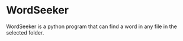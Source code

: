 # WordSeeker
WordSeeker is a python program that can find a word in any file in the selected folder. 

